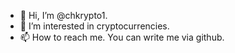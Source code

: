 - 👋 Hi, I’m @chkrypto1.
- 👀 I’m interested in cryptocurrencies. 
- 📫 How to reach me. You can write me via github.

<!---
chkrypto1/chkrypto1 is a ✨ special ✨ repository because its `README.md` (this file) appears on your GitHub profile.
You can click the Preview link to take a look at your changes.
--->
